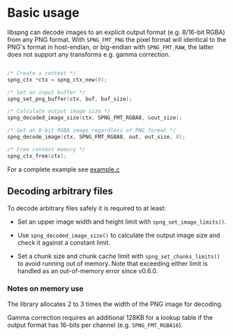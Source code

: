 # Basic usage

libspng can decode images to an explicit output format (e.g. 8/16-bit RGBA)
from any PNG format. With `SPNG_FMT_PNG` the pixel format will identical
to the PNG's format in host-endian, or big-endian with `SPNG_FMT_RAW`,
the latter does not support any transforms e.g. gamma correction.


```c

/* Create a context */
spng_ctx *ctx = spng_ctx_new(0);

/* Set an input buffer */
spng_set_png_buffer(ctx, buf, buf_size);

/* Calculate output image size */
spng_decoded_image_size(ctx, SPNG_FMT_RGBA8, &out_size);

/* Get an 8-bit RGBA image regardless of PNG format */
spng_decode_image(ctx, SPNG_FMT_RGBA8, out, out_size, 0);

/* Free context memory */
spng_ctx_free(ctx);

```

For a complete example see [example.c](https://github.com/randy408/libspng/blob/v0.6.1/examples/example.c)


## Decoding arbitrary files

To decode arbitrary files safely it is required to at least:

* Set an upper image width and height limit with `spng_set_image_limits()`.

* Use `spng_decoded_image_size()` to calculate the output image size
 and check it against a constant limit.

* Set a chunk size and chunk cache limit with `spng_set_chunks_limits()`
  to avoid running out of memory. Note that exceeding either limit is
  handled as an out-of-memory error since v0.6.0.

### Notes on memory use

The library allocates 2 to 3 times the width of the PNG image for decoding.

Gamma correction requires an additional 128KB for a lookup table if
the output format has 16-bits per channel (e.g. `SPNG_FMT_RGBA16`).
